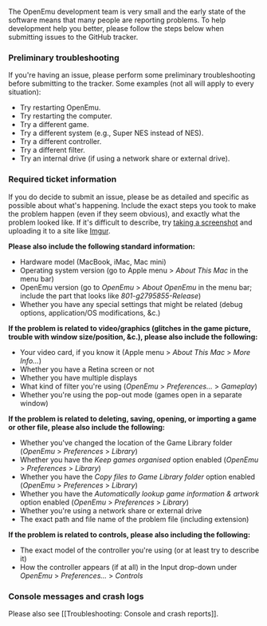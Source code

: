 The OpenEmu development team is very small and the early state of the software means that many people are reporting problems. To help development help you better, please follow the steps below when submitting issues to the GitHub tracker.

### Preliminary troubleshooting

If you're having an issue, please perform some preliminary troubleshooting before submitting to the tracker. Some examples (not all will apply to every situation):

* Try restarting OpenEmu.
* Try restarting the computer.
* Try a different game.
* Try a different system (e.g., Super NES instead of NES).
* Try a different controller.
* Try a different filter.
* Try an internal drive (if using a network share or external drive).

### Required ticket information

If you do decide to submit an issue, please be as detailed and specific as possible about what's happening. Include the exact steps you took to make the problem happen (even if they seem obvious), and exactly what the problem looked like. If it's difficult to describe, try [taking a screenshot](http://support.apple.com/kb/ph11229) and uploading it to a site like [Imgur](http://imgur.com).

**Please also include the following standard information:**

* Hardware model (MacBook, iMac, Mac mini)
* Operating system version (go to Apple menu > *About This Mac* in the menu bar)
* OpenEmu version (go to *OpenEmu* > *About OpenEmu* in the menu bar; include the part that looks like *801-g2795855-Release*)
* Whether you have any special settings that might be related (debug options, application/OS modifications, &c.)

**If the problem is related to video/graphics (glitches in the game picture, trouble with window size/position, &c.), please also include the following:**

* Your video card, if you know it (Apple menu > *About This Mac* > *More Info...*)
* Whether you have a Retina screen or not
* Whether you have multiple displays
* What kind of filter you're using (*OpenEmu* > *Preferences...* > *Gameplay*)
* Whether you're using the pop-out mode (games open in a separate window)

**If the problem is related to deleting, saving, opening, or importing a game or other file, please also include the following:**

* Whether you've changed the location of the Game Library folder (*OpenEmu* > *Preferences* > *Library*)
* Whether you have the *Keep games organised* option enabled (*OpenEmu* > *Preferences* > *Library*)
* Whether you have the *Copy files to Game Library folder* option enabled (*OpenEmu* > *Preferences* > *Library*)
* Whether you have the *Automatically lookup game information & artwork* option enabled (*OpenEmu* > *Preferences* > *Library*)
* Whether you're using a network share or external drive
* The exact path and file name of the problem file (including extension)

**If the problem is related to controls, please also including the following:**

* The exact model of the controller you're using (or at least try to describe it)
* How the controller appears (if at all) in the Input drop-down under *OpenEmu* > *Preferences...* > *Controls*

### Console messages and crash logs

Please also see [[Troubleshooting: Console and crash reports]].